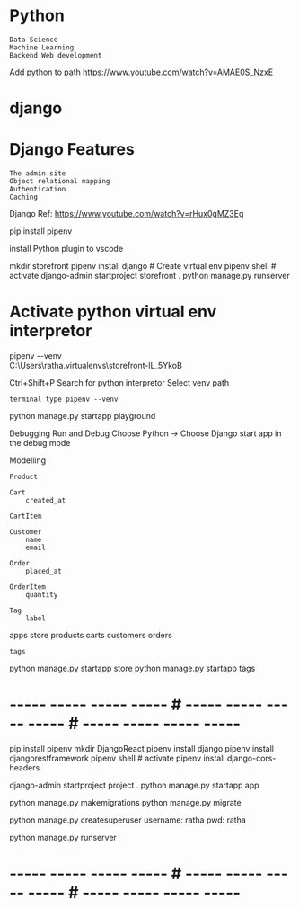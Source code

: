 # Python
    Data Science 
    Machine Learning 
    Backend Web development 

Add python to path
    https://www.youtube.com/watch?v=AMAE0S_NzxE

# django

# Django Features 
    The admin site 
    Object relational mapping 
    Authentication 
    Caching 

Django Ref:
    https://www.youtube.com/watch?v=rHux0gMZ3Eg

pip install pipenv 

install Python plugin to vscode 

mkdir storefront 
pipenv install django       # Create virtual env 
pipenv shell                # activate 
django-admin startproject storefront .
python manage.py runserver

# Activate python virtual env interpretor 
pipenv --venv   
    C:\Users\ratha\.virtualenvs\storefront-lL_5YkoB

Ctrl+Shift+P 
    Search for python interpretor
    Select venv path

    terminal type pipenv --venv

python manage.py startapp playground 


Debugging 
Run and Debug 
Choose Python -> Choose Django 
start app in the debug mode 


Modelling 

    Product 

    Cart 
        created_at 

    CartItem

    Customer 
        name 
        email 

    Order 
        placed_at 

    OrderItem 
        quantity

    Tag 
        label 


apps 
    store 
        products
        carts 
        customers
        orders 

    tags 

python manage.py startapp store 
python manage.py startapp tags 


# ----- ----- ----- ----- # ----- ----- ----- ----- # ----- ----- ----- ----- #

pip install pipenv 
mkdir DjangoReact 
pipenv install django
pipenv install djangorestframework
pipenv shell                # activate 
pipenv install django-cors-headers

django-admin startproject project .
python manage.py startapp app

python manage.py makemigrations
python manage.py migrate

python manage.py createsuperuser 
username:   ratha
pwd:        ratha

python manage.py runserver 

# ----- ----- ----- ----- # ----- ----- ----- ----- # ----- ----- ----- ----- # 

